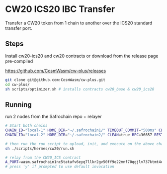 # CW20 ICS20 IBC Transfer

Transfer a CW20 token from 1 chain to another over the ICS20 standard transfer port.

## Steps

Install cw20-ics20 and cw20 contracts
or download from the release page pre-compiled

<https://github.com/CosmWasm/cw-plus/releases>

```bash
git clone git@github.com:CosmWasm/cw-plus.git
cd cw-plus/
sh scripts/optimizer.sh # installs contracts cw20_base & cw20_ics20
```

## Running

run 2 nodes from the Safrochain repo + relayer

```bash
# Start both chains
CHAIN_ID="local-1" HOME_DIR="~/.safrochain1/" TIMEOUT_COMMIT="500ms" CLEAN=true sh scripts/test_node.sh
CHAIN_ID="local-2" HOME_DIR="~/.safrochain2/" CLEAN=true RPC=36657 REST=2317 PROFF=6061 P2P=36656 GRPC=8090 GRPC_WEB=8091 TIMEOUT_COMMIT="500ms" sh scripts/test_node.sh

# then run the run script to upload, init, and execute on the above chains
sh ./scripts/hermes/cw20/run.sh

# relay from the CW20_ICS contract
A_PORT=wasm.safrochain1nc5tatafv6eyq7llkr2gv50ff9e22mnf70qgjlv737ktmt4eswrq68ev2p CHANNEL_VERSION=ics20-1 sh ./scripts/hermes/start.sh
# press 'y' if prompted to use default invocation
```
